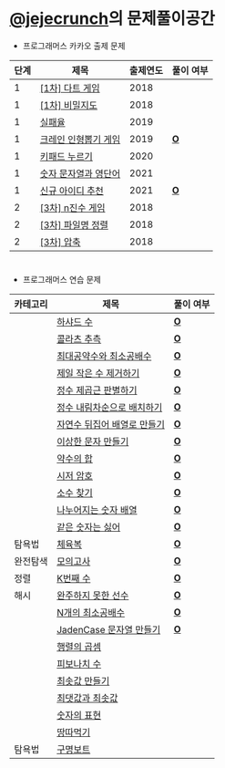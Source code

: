 # [@jejecrunch](https://github.com/jejecrunch)의 문제풀이공간

-   프로그래머스 카카오 출제 문제

| 단계 | 제목                                                                             | 출제연도 | 풀이 여부                                                                                            |
| ---- | -------------------------------------------------------------------------------- | -------- | ---------------------------------------------------------------------------------------------------- |
| 1    | [[1차] 다트 게임](https://programmers.co.kr/learn/courses/30/lessons/17682)      | 2018     |                                                                                                      |
| 1    | [[1차] 비밀지도](https://programmers.co.kr/learn/courses/30/lessons/17681)       | 2018     |                                                                                                      |
| 1    | [실패율](https://programmers.co.kr/learn/courses/30/lessons/42889)               | 2019     |                                                                                                      |
| 1    | [크레인 인형뽑기 게임](https://programmers.co.kr/learn/courses/30/lessons/64061) | 2019     | [**O**](https://github.com/jejecrunch/2021-winter-kakao/blob/main/jejecrunch/programmers/64061.java) |
| 1    | [키패드 누르기](https://programmers.co.kr/learn/courses/30/lessons/42889)        | 2020     |                                                                                                      |
| 1    | [숫자 문자열과 영단어](https://programmers.co.kr/learn/courses/30/lessons/81301) | 2021     |                                                                                                      |
| 1    | [신규 아이디 추천](https://programmers.co.kr/learn/courses/30/lessons/72410)     | 2021     | [**O**](https://github.com/jejecrunch/2021-winter-kakao/blob/main/jejecrunch/programmers/72410.java) |
| 2    | [[3차] n진수 게임](https://programmers.co.kr/learn/courses/30/lessons/17687)     | 2018     |                                                                                                      |
| 2    | [[3차] 파일명 정렬](https://programmers.co.kr/learn/courses/30/lessons/17686)    | 2018     |                                                                                                      |
| 2    | [[3차] 압축](https://programmers.co.kr/learn/courses/30/lessons/17684)           | 2018     |                                                                                                      |

#

-   프로그래머스 연습 문제

| 카테고리 | 제목                                                                                    | 풀이 여부                                                                                            |
| -------- | --------------------------------------------------------------------------------------- | ---------------------------------------------------------------------------------------------------- |
|          | [하샤드 수](https://programmers.co.kr/learn/courses/30/lessons/12947)                   | [**O**](https://github.com/jejecrunch/2021-winter-kakao/blob/main/jejecrunch/programmers/12947.java) |
|          | [콜라츠 추측](https://programmers.co.kr/learn/courses/30/lessons/12943)                 | [**O**](https://github.com/jejecrunch/2021-winter-kakao/blob/main/jejecrunch/programmers/12943.java) |
|          | [최대공약수와 최소공배수](https://programmers.co.kr/learn/courses/30/lessons/12935)     | [**O**](https://github.com/jejecrunch/2021-winter-kakao/blob/main/jejecrunch/programmers/12935.java) |
|          | [제일 작은 수 제거하기](https://programmers.co.kr/learn/courses/30/lessons/12940)       | [**O**](https://github.com/jejecrunch/2021-winter-kakao/blob/main/jejecrunch/programmers/12940.java) |
|          | [정수 제곱근 판별하기](https://programmers.co.kr/learn/courses/30/lessons/12934)        | [**O**](https://github.com/jejecrunch/2021-winter-kakao/blob/main/jejecrunch/programmers/12934.java) |
|          | [정수 내림차순으로 배치하기](https://programmers.co.kr/learn/courses/30/lessons/12933)  | [**O**](https://github.com/jejecrunch/2021-winter-kakao/blob/main/jejecrunch/programmers/12933.java) |
|          | [자연수 뒤집어 배열로 만들기](https://programmers.co.kr/learn/courses/30/lessons/12932) | [**O**](https://github.com/jejecrunch/2021-winter-kakao/blob/main/jejecrunch/programmers/12932.java) |
|          | [이상한 문자 만들기](https://programmers.co.kr/learn/courses/30/lessons/12930)          | [**O**](https://github.com/jejecrunch/2021-winter-kakao/blob/main/jejecrunch/programmers/12930.java) |
|          | [약수의 합](https://programmers.co.kr/learn/courses/30/lessons/12928)                   | [**O**](https://github.com/jejecrunch/2021-winter-kakao/blob/main/jejecrunch/programmers/12928.java) |
|          | [시저 암호](https://programmers.co.kr/learn/courses/30/lessons/12932)                   | [**O**](https://github.com/jejecrunch/2021-winter-kakao/blob/main/jejecrunch/programmers/12926.java) |
|          | [소수 찾기](https://programmers.co.kr/learn/courses/30/lessons/12921)                   | [**O**](https://github.com/jejecrunch/2021-winter-kakao/blob/main/jejecrunch/programmers/12921.java) |
|          | [나누어지는 숫자 배열](https://programmers.co.kr/learn/courses/30/lessons/12910)        | [**O**](https://github.com/jejecrunch/2021-winter-kakao/blob/main/jejecrunch/programmers/12910.java) |
|          | [같은 숫자는 싫어](https://programmers.co.kr/learn/courses/30/lessons/12906)            | [**O**](https://github.com/jejecrunch/2021-winter-kakao/blob/main/jejecrunch/programmers/12906.java) |
| 탐욕법   | [체육복](https://programmers.co.kr/learn/courses/30/lessons/42862)                      | [**O**](https://github.com/jejecrunch/2021-winter-kakao/blob/main/jejecrunch/programmers/42862.java) |
| 완전탐색 | [모의고사](https://programmers.co.kr/learn/courses/30/lessons/42840)                    | [**O**](https://github.com/jejecrunch/2021-winter-kakao/blob/main/jejecrunch/programmers/42840.java) |
| 정렬     | [K번째 수](https://programmers.co.kr/learn/courses/30/lessons/42748)                    | [**O**](https://github.com/jejecrunch/2021-winter-kakao/blob/main/jejecrunch/programmers/42748.java) |
| 해시     | [완주하지 못한 선수](https://programmers.co.kr/learn/courses/30/lessons/42576)          | [**O**](https://github.com/jejecrunch/2021-winter-kakao/blob/main/jejecrunch/programmers/42576.java) |
|          | [N개의 최소공배수](https://programmers.co.kr/learn/courses/30/lessons/12953)            | [**O**](https://github.com/jejecrunch/2021-winter-kakao/blob/main/jejecrunch/programmers/12953.java) |
|          | [JadenCase 문자열 만들기](https://programmers.co.kr/learn/courses/30/lessons/12951)     | [**O**](https://github.com/jejecrunch/2021-winter-kakao/blob/main/jejecrunch/programmers/12951.java) |
|          | [행렬의 곱셈](https://programmers.co.kr/learn/courses/30/lessons/12949)                 |                                                                                                      |
|          | [피보나치 수](https://programmers.co.kr/learn/courses/30/lessons/12945)                 |                                                                                                      |
|          | [최솟값 만들기](https://programmers.co.kr/learn/courses/30/lessons/12941)               |                                                                                                      |
|          | [최댓값과 최솟값](https://programmers.co.kr/learn/courses/30/lessons/12939)             |                                                                                                      |
|          | [숫자의 표현](https://programmers.co.kr/learn/courses/30/lessons/12924)                 |                                                                                                      |
|          | [땅따먹기](https://programmers.co.kr/learn/courses/30/lessons/12913)                    |                                                                                                      |
| 탐욕법   | [구명보트](https://programmers.co.kr/learn/courses/30/lessons/42862)                    |                                                                                                      |

